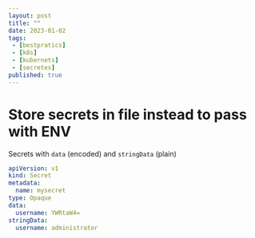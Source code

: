 ```yaml
---
layout: post
title: ""
date: 2023-01-02
tags:
 - [bestpratics]
 - [k8s]
 - [kubernets]
 - [secretes]
published: true
---
```


# Store secrets in file instead to pass with ENV 

Secrets with `data` (encoded) and `stringData` (plain)
```yaml
apiVersion: v1
kind: Secret
metadata:
  name: mysecret
type: Opaque
data:
  username: YWRtaW4=
stringData:
  username: administrator
```